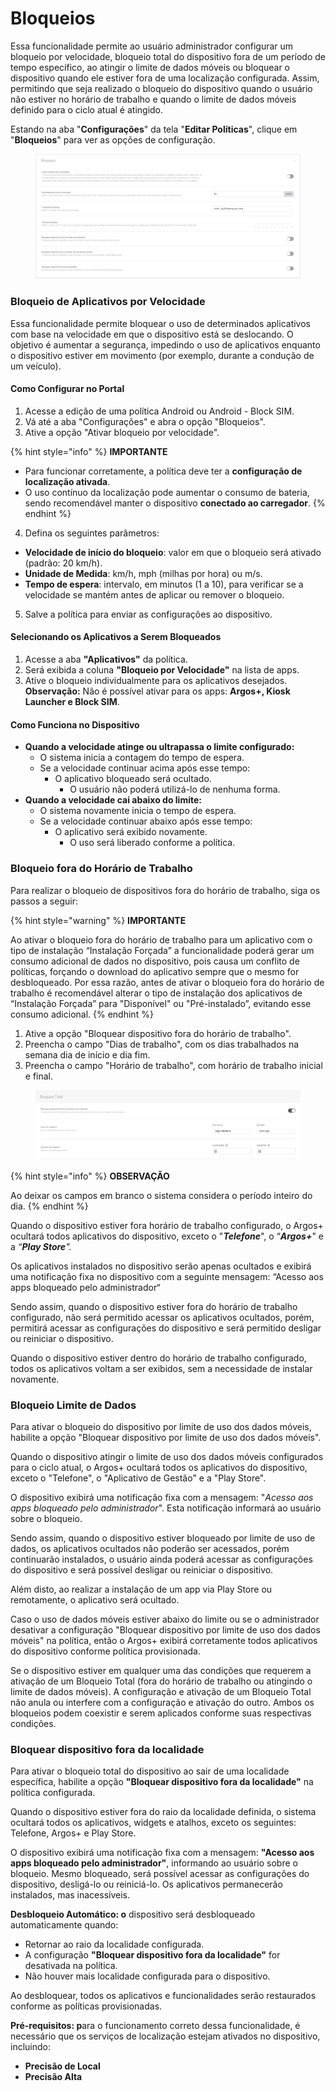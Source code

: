 # Bloqueios

Essa funcionalidade permite ao usuário administrador configurar um bloqueio por velocidade, bloqueio total do dispositivo fora de um período de tempo específico, ao atingir o limite de dados móveis ou bloquear o dispositivo quando ele estiver fora de uma localização configurada. Assim, permitindo que seja realizado o bloqueio do dispositivo quando o usuário não estiver no horário de trabalho e quando o limite de dados móveis definido para o ciclo atual é atingido.

Estando na aba "**Configurações**" da tela "**Editar Políticas**", clique em "**Bloqueios**" para ver as opções de configuração.

<figure><img src="../../../../../../.gitbook/assets/image (2).png" alt=""><figcaption></figcaption></figure>

### Bloqueio de Aplicativos por Velocidade

Essa funcionalidade permite bloquear o uso de determinados aplicativos com base na velocidade em que o dispositivo está se deslocando. O objetivo é aumentar a segurança, impedindo o uso de aplicativos enquanto o dispositivo estiver em movimento (por exemplo, durante a condução de um veículo).

#### **Como Configurar no Portal**

1. Acesse a edição de uma política Android ou Android - Block SIM.
2. Vá até a aba "Configurações" e abra o opção "Bloqueios".
3. Ative a opção "Ativar bloqueio por velocidade".

{% hint style="info" %}
**IMPORTANTE**

* Para funcionar corretamente, a política deve ter a **configuração de localização ativada**.
* O uso contínuo da localização pode aumentar o consumo de bateria, sendo recomendável manter o dispositivo **conectado ao carregador**.
{% endhint %}

4. Defina os seguintes parâmetros:

* **Velocidade de início do bloqueio**: valor em que o bloqueio será ativado (padrão: 20 km/h).
* **Unidade de Medida**: km/h, mph (milhas por hora) ou m/s.
* **Tempo de espera**: intervalo, em minutos (1 a 10), para verificar se a velocidade se mantém antes de aplicar ou remover o bloqueio.

5. Salve a política para enviar as configurações ao dispositivo.

#### **Selecionando os Aplicativos a Serem Bloqueados**

1. Acesse a aba **"Aplicativos"** da política.
2. Será exibida a coluna **"Bloqueio por Velocidade"** na lista de apps.
3. Ative o bloqueio individualmente para os aplicativos desejados.\
   **Observação:** Não é possível ativar para os apps: **Argos+, Kiosk Launcher e Block SIM**.

#### **Como Funciona no Dispositivo**

* **Quando a velocidade atinge ou ultrapassa o limite configurado:**
  * O sistema inicia a contagem do tempo de espera.
  * Se a velocidade continuar acima após esse tempo:
    * O aplicativo bloqueado será ocultado.
      * O usuário não poderá utilizá-lo de nenhuma forma.
* **Quando a velocidade cai abaixo do limite:**
  * O sistema novamente inicia o tempo de espera.
  * Se a velocidade continuar abaixo após esse tempo:
    * O aplicativo será exibido novamente.
      * O uso será liberado conforme a política.

### Bloqueio fora do Horário de Trabalho

Para realizar o bloqueio de dispositivos fora do horário de trabalho, siga os passos a seguir:

{% hint style="warning" %}
**IMPORTANTE**

Ao ativar o bloqueio fora do horário de trabalho para um aplicativo com o tipo de instalação “Instalação Forçada” a funcionalidade poderá gerar um consumo adicional de dados no dispositivo, pois causa um conflito de políticas, forçando o download do aplicativo sempre que o mesmo for desbloqueado. Por essa razão, antes de ativar o bloqueio fora do horário de trabalho é recomendável alterar o tipo de instalação dos aplicativos de “Instalação Forçada” para "Disponível" ou "Pré-instalado”, evitando esse consumo adicional.
{% endhint %}

1. Ative a opção "Bloquear dispositivo fora do horário de trabalho".
2. Preencha o campo "Dias de trabalho", com os dias trabalhados na semana dia de início e dia fim.
3. Preencha o campo "Horário de trabalho", com horário de trabalho inicial e final.

<figure><img src="../../../../../../.gitbook/assets/image (317) (1).png" alt=""><figcaption></figcaption></figure>

{% hint style="info" %}
**OBSERVAÇÃO**

Ao deixar os campos em branco o sistema considera o período inteiro do dia.
{% endhint %}

Quando o dispositivo estiver fora horário de trabalho configurado, o Argos+ ocultará todos aplicativos do dispositivo, exceto o "_**Telefone**_", o “_**Argos+**_" e a _“**Play Store**"._

Os aplicativos instalados no dispositivo serão apenas ocultados e exibirá uma notificação fixa no dispositivo com a seguinte mensagem: “Acesso aos apps bloqueado pelo administrador“

Sendo assim, quando o dispositivo estiver fora do horário de trabalho configurado, não será permitido acessar os aplicativos ocultados, porém, permitirá acessar as configurações do dispositivo e será permitido desligar ou reiniciar o dispositivo.

Quando o dispositivo estiver dentro do horário de trabalho configurado, todos os aplicativos voltam a ser exibidos, sem a necessidade de instalar novamente.

### Bloqueio Limite de Dados

Para ativar o bloqueio do dispositivo por limite de uso dos dados móveis, habilite a opção "Bloquear dispositivo por limite de uso dos dados móveis".

Quando o dispositivo atingir o limite de uso dos dados móveis configurados para o ciclo atual, o Argos+ ocultará todos os aplicativos do dispositivo, exceto o "Telefone", o "Aplicativo de Gestão" e a "Play Store".

O dispositivo exibirá uma notificação fixa com a mensagem: "_Acesso aos apps bloqueado pelo administrador_". Esta notificação informará ao usuário sobre o bloqueio.

Sendo assim, quando o dispositivo estiver bloqueado por limite de uso de dados, os aplicativos ocultados não poderão ser acessados, porém continuarão instalados, o usuário ainda poderá acessar as configurações do dispositivo e será possível desligar ou reiniciar o dispositivo.

Além disto, ao realizar a instalação de um app via Play Store ou remotamente, o aplicativo será ocultado.

Caso o uso de dados móveis estiver abaixo do limite ou se o administrador desativar a configuração "Bloquear dispositivo por limite de uso dos dados móveis" na política, então o Argos+ exibirá corretamente todos aplicativos do dispositivo conforme política provisionada.

Se o dispositivo estiver em qualquer uma das condições que requerem a ativação de um Bloqueio Total (fora do horário de trabalho ou atingindo o limite de dados móveis). A configuração e ativação de um Bloqueio Total não anula ou interfere com a configuração e ativação do outro. Ambos os bloqueios podem coexistir e serem aplicados conforme suas respectivas condições.

### Bloquear dispositivo fora da localidade

Para ativar o bloqueio total do dispositivo ao sair de uma localidade específica, habilite a opção **"Bloquear dispositivo fora da localidade"** na política configurada.

Quando o dispositivo estiver fora do raio da localidade definida, o sistema ocultará todos os aplicativos, widgets e atalhos, exceto os seguintes: Telefone, Argos+ e Play Store.

O dispositivo exibirá uma notificação fixa com a mensagem: **"Acesso aos apps bloqueado pelo administrador"**, informando ao usuário sobre o bloqueio. Mesmo bloqueado, será possível acessar as configurações do dispositivo, desligá-lo ou reiniciá-lo. Os aplicativos permanecerão instalados, mas inacessíveis.

**Desbloqueio Automático: o** dispositivo será desbloqueado automaticamente quando:

* Retornar ao raio da localidade configurada.
* A configuração **"Bloquear dispositivo fora da localidade"** for desativada na política.
* Não houver mais localidade configurada para o dispositivo.

Ao desbloquear, todos os aplicativos e funcionalidades serão restaurados conforme as políticas provisionadas.

**Pré-requisitos: p**ara o funcionamento correto dessa funcionalidade, é necessário que os serviços de localização estejam ativados no dispositivo, incluindo:

* **Precisão de Local**
* **Precisão Alta**
